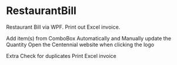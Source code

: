 # RestaurantBill
Restaurant Bill via WPF. Print out Excel invoice. 

Add item(s) from ComboBox
Automatically and Manually update the Quantity
Open the Centennial website when clicking the logo

Extra
Check for duplicates
Print Excel invoice
